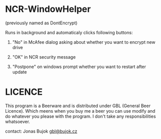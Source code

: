 # NCR-WindowHelper 
(previously named as DontEncrypt)

Runs in background and automaticaly clicks following buttons:

1) "No" in McAfee dialog asking about whether you want to encrypt new drive

2) "OK" in NCR security message

3) "Postpone" on windows prompt whether you want to restart after update

# LICENCE
This program is a Beerware and is distributed under GBL (General Beer Licence). Which meens when you buy me a beer you can use modify and do whatever you please with the program. I don't take any responsibilities whatsoever.

contact: Jonas Bujok gbl@bujok.cz
